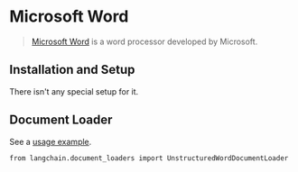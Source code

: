 Microsoft Word
==============

> [Microsoft Word](https://www.microsoft.com/en-us/microsoft-365/word) is a word processor developed by Microsoft.

Installation and Setup[](#installation-and-setup "Direct link to Installation and Setup")
------------------------------------------------------------------------------------------

There isn't any special setup for it.

Document Loader[](#document-loader "Direct link to Document Loader")
---------------------------------------------------------------------

See a [usage example](/docs/integrations/document_loaders/microsoft_word).

    from langchain.document_loaders import UnstructuredWordDocumentLoader